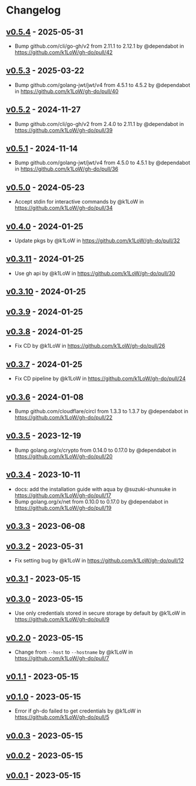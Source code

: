 # Changelog

## [v0.5.4](https://github.com/k1LoW/gh-do/compare/v0.5.3...v0.5.4) - 2025-05-31
- Bump github.com/cli/go-gh/v2 from 2.11.1 to 2.12.1 by @dependabot in https://github.com/k1LoW/gh-do/pull/42

## [v0.5.3](https://github.com/k1LoW/gh-do/compare/v0.5.2...v0.5.3) - 2025-03-22
- Bump github.com/golang-jwt/jwt/v4 from 4.5.1 to 4.5.2 by @dependabot in https://github.com/k1LoW/gh-do/pull/40

## [v0.5.2](https://github.com/k1LoW/gh-do/compare/v0.5.1...v0.5.2) - 2024-11-27
- Bump github.com/cli/go-gh/v2 from 2.4.0 to 2.11.1 by @dependabot in https://github.com/k1LoW/gh-do/pull/39

## [v0.5.1](https://github.com/k1LoW/gh-do/compare/v0.5.0...v0.5.1) - 2024-11-14
- Bump github.com/golang-jwt/jwt/v4 from 4.5.0 to 4.5.1 by @dependabot in https://github.com/k1LoW/gh-do/pull/36

## [v0.5.0](https://github.com/k1LoW/gh-do/compare/v0.4.0...v0.5.0) - 2024-05-23
- Accept stdin for interactive commands by @k1LoW in https://github.com/k1LoW/gh-do/pull/34

## [v0.4.0](https://github.com/k1LoW/gh-do/compare/v0.3.11...v0.4.0) - 2024-01-25
- Update pkgs by @k1LoW in https://github.com/k1LoW/gh-do/pull/32

## [v0.3.11](https://github.com/k1LoW/gh-do/compare/v0.3.10...v0.3.11) - 2024-01-25
- Use gh api by @k1LoW in https://github.com/k1LoW/gh-do/pull/30

## [v0.3.10](https://github.com/k1LoW/gh-do/compare/v0.3.9...v0.3.10) - 2024-01-25

## [v0.3.9](https://github.com/k1LoW/gh-do/compare/v0.3.8...v0.3.9) - 2024-01-25

## [v0.3.8](https://github.com/k1LoW/gh-do/compare/v0.3.7...v0.3.8) - 2024-01-25
- Fix CD by @k1LoW in https://github.com/k1LoW/gh-do/pull/26

## [v0.3.7](https://github.com/k1LoW/gh-do/compare/v0.3.6...v0.3.7) - 2024-01-25
- Fix CD pipeline by @k1LoW in https://github.com/k1LoW/gh-do/pull/24

## [v0.3.6](https://github.com/k1LoW/gh-do/compare/v0.3.5...v0.3.6) - 2024-01-08
- Bump github.com/cloudflare/circl from 1.3.3 to 1.3.7 by @dependabot in https://github.com/k1LoW/gh-do/pull/22

## [v0.3.5](https://github.com/k1LoW/gh-do/compare/v0.3.4...v0.3.5) - 2023-12-19
- Bump golang.org/x/crypto from 0.14.0 to 0.17.0 by @dependabot in https://github.com/k1LoW/gh-do/pull/20

## [v0.3.4](https://github.com/k1LoW/gh-do/compare/v0.3.3...v0.3.4) - 2023-10-11
- docs: add the installation guide with aqua by @suzuki-shunsuke in https://github.com/k1LoW/gh-do/pull/17
- Bump golang.org/x/net from 0.10.0 to 0.17.0 by @dependabot in https://github.com/k1LoW/gh-do/pull/19

## [v0.3.3](https://github.com/k1LoW/gh-do/compare/v0.3.2...v0.3.3) - 2023-06-08

## [v0.3.2](https://github.com/k1LoW/gh-do/compare/v0.3.1...v0.3.2) - 2023-05-31
- Fix setting bug by @k1LoW in https://github.com/k1LoW/gh-do/pull/12

## [v0.3.1](https://github.com/k1LoW/gh-do/compare/v0.3.0...v0.3.1) - 2023-05-15

## [v0.3.0](https://github.com/k1LoW/gh-do/compare/v0.2.0...v0.3.0) - 2023-05-15
- Use only credentials stored in secure storage by default by @k1LoW in https://github.com/k1LoW/gh-do/pull/9

## [v0.2.0](https://github.com/k1LoW/gh-do/compare/v0.1.1...v0.2.0) - 2023-05-15
- Change from `--host` to `--hostname` by @k1LoW in https://github.com/k1LoW/gh-do/pull/7

## [v0.1.1](https://github.com/k1LoW/gh-do/compare/v0.1.0...v0.1.1) - 2023-05-15

## [v0.1.0](https://github.com/k1LoW/gh-do/compare/v0.0.3...v0.1.0) - 2023-05-15
- Error if gh-do failed to get credentials by @k1LoW in https://github.com/k1LoW/gh-do/pull/5

## [v0.0.3](https://github.com/k1LoW/gh-do/compare/v0.0.2...v0.0.3) - 2023-05-15

## [v0.0.2](https://github.com/k1LoW/gh-do/compare/v0.0.1...v0.0.2) - 2023-05-15

## [v0.0.1](https://github.com/k1LoW/gh-do/commits/v0.0.1) - 2023-05-15
